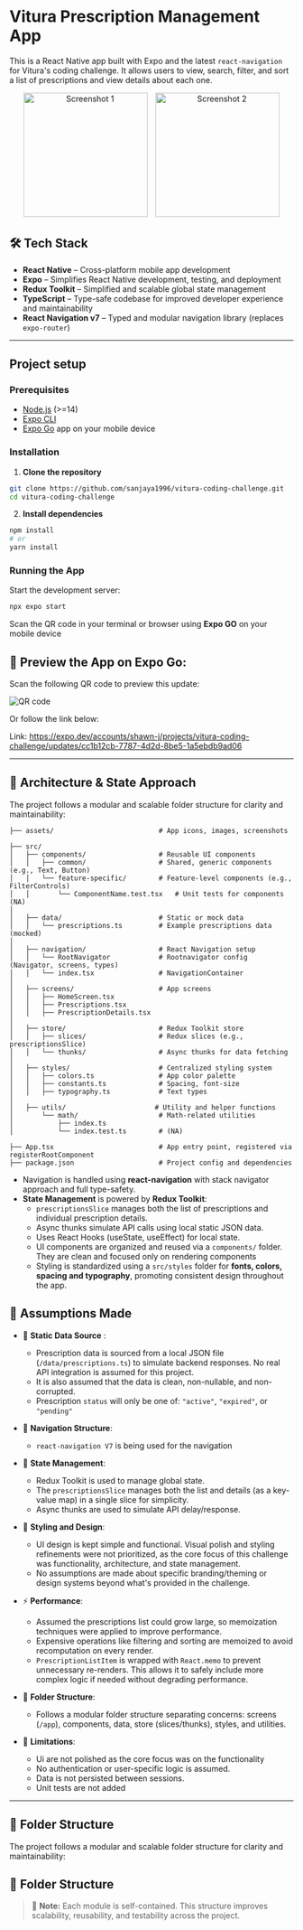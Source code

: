 # Vitura Prescription Management App

This is a React Native app built with Expo and the latest `react-navigation` for Vitura's coding challenge. It allows users to view, search, filter, and sort a list of prescriptions and view details about each one.

<p align="center">
  <img src="assets/screenshots/Screenshot1.png" alt="Screenshot 1" width="220" style="margin-right: 10px;" />
  <img src="assets/screenshots/Screenshot2.png" alt="Screenshot 2" width="220" />
</p>

## 🛠️ Tech Stack

- **React Native** – Cross-platform mobile app development
- **Expo** – Simplifies React Native development, testing, and deployment
- **Redux Toolkit** – Simplified and scalable global state management
- **TypeScript** – Type-safe codebase for improved developer experience and maintainability
- **React Navigation v7** – Typed and modular navigation library (replaces `expo-router`)

---

## Project setup

### Prerequisites

- [Node.js](https://nodejs.org/) (>=14)
- [Expo CLI](https://docs.expo.dev/get-started/installation/)
- [Expo Go](https://expo.dev/go) app on your mobile device


### Installation

1. **Clone the repository**
```bash
git clone https://github.com/sanjaya1996/vitura-coding-challenge.git
cd vitura-coding-challenge
```

2. **Install dependencies**

```bash
npm install
# or
yarn install
```

### Running the App

Start the development server:

```bash
npx expo start
```
Scan the QR code in your terminal or browser using **Expo GO**  on your mobile device

## 📱 Preview the App on Expo Go:

Scan the following QR code to preview this update:

![QR code](assets/screenshots/AppPreviewQRcode.png)

Or follow the link below: 

Link: https://expo.dev/accounts/shawn-j/projects/vitura-coding-challenge/updates/cc1b12cb-7787-4d2d-8be5-1a5ebdb9ad06


---
## 📐 Architecture & State Approach

The project follows a modular and scalable folder structure for clarity and maintainability:

```text
├── assets/                          # App icons, images, screenshots

├── src/
│   ├── components/                  # Reusable UI components
│   │   ├── common/                  # Shared, generic components (e.g., Text, Button)
│   │   └── feature-specific/        # Feature-level components (e.g., FilterControls)
│   │       └── ComponentName.test.tsx   # Unit tests for components (NA)
│
│   ├── data/                        # Static or mock data
│   │   └── prescriptions.ts         # Example prescriptions data (mocked)
│
│   ├── navigation/                  # React Navigation setup
│   │   └── RootNavigator            # Rootnavigator config (Navigator, screens, types)
│   │   └── index.tsx                # NavigationContainer
│
│   ├── screens/                     # App screens
│   │   ├── HomeScreen.tsx           
│   │   ├── Prescriptions.tsx        
│   │   ├── PrescriptionDetails.tsx  
│
│   ├── store/                       # Redux Toolkit store
│   │   ├── slices/                  # Redux slices (e.g., prescriptionsSlice)
│   │   └── thunks/                  # Async thunks for data fetching
│
│   ├── styles/                      # Centralized styling system
│   │   ├── colors.ts                # App color palette
│   │   ├── constants.ts             # Spacing, font-size
│   │   ├── typography.ts            # Text types 
│
│   ├── utils/                      # Utility and helper functions
│       └── math/                    # Math-related utilities
│           ├── index.ts
│           └── index.test.ts        # (NA)

├── App.tsx                          # App entry point, registered via registerRootComponent
├── package.json                     # Project config and dependencies
```

- Navigation is handled using **react-navigation** with stack navigator approach and full type-safety.
- **State Management** is powered by **Redux Toolkit**:
  - `prescriptionsSlice` manages both the list of prescriptions and individual prescription details.
  - Async thunks simulate API calls using local static JSON data.
  - Uses React Hooks (useState, useEffect) for local state.
  - UI components are organized and reused via a `components/` folder. They are clean and focused only on rendering components
  - Styling is standardized using a `src/styles` folder for **fonts, colors, spacing and typography**, promoting consistent design throughout the app.


## 🤔 Assumptions Made

- 🔄 **Static Data Source** : 
    -  Prescription data is sourced from a local JSON file (`/data/prescriptions.ts`) to simulate backend responses. No real API integration is assumed for this project. 
    - It is also assumed that the data is clean, non-nullable, and non-corrupted. 
    - Prescription `status` will only be one of: `"active"`, `"expired"`, or `"pending"` 

- 🧭 **Navigation Structure**:
  - `react-navigation V7` is being used for the navigation 

- 🧠 **State Management**:
  - Redux Toolkit is used to manage global state.
  - The `prescriptionsSlice` manages both the list and details (as a key-value map) in a single slice for simplicity.
  - Async thunks are used to simulate API delay/response.

- 🎨 **Styling and Design**:
  -  UI design is kept simple and functional. Visual polish and styling refinements were not prioritized, as the core focus of this challenge was functionality, architecture, and state management.
  - No assumptions are made about specific branding/theming or design systems beyond what's provided in the challenge.

- ⚡ **Performance**: 

   - Assumed the prescriptions list could grow large, so memoization techniques were applied to improve performance.
  - Expensive operations like filtering and sorting are memoized to avoid recomputation on every render.
  - `PrescriptionListItem` is wrapped with `React.memo` to prevent unnecessary re-renders. This allows it to safely include more complex logic if needed without degrading performance.


- 🧱 **Folder Structure**:
  - Follows a modular folder structure separating concerns: screens (`/app`), components, data, store (slices/thunks), styles, and utilities.

- 🚫 **Limitations**:
  - Ui are not polished as the core focus was on the functionality 
  - No authentication or user-specific logic is assumed.
  - Data is not persisted between sessions.
  - Unit tests are not added 


---

## 📁 Folder Structure

The project follows a modular and scalable folder structure for clarity and maintainability:

## 📁 Folder Structure



> 📌 **Note:** Each module is self-contained. This structure improves scalability, reusability, and testability across the project.
